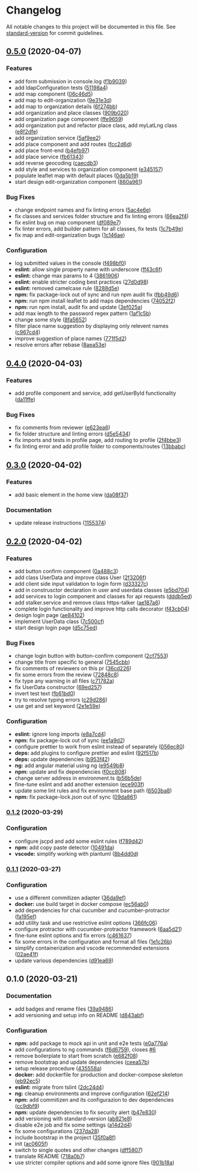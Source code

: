 # Changelog

All notable changes to this project will be documented in this file. See [standard-version](https://github.com/conventional-changelog/standard-version) for commit guidelines.

## [0.5.0](https://github.com/GruppOne/stalker-web-app/compare/v0.4.0...v0.5.0) (2020-04-07)


### Features

* add form submission in console.log ([f1b9039](https://github.com/GruppOne/stalker-web-app/commit/f1b90399e7e56fdac7fec61a43d854d4dc7ac7fd))
* add ldapConfiguration tests ([51198a4](https://github.com/GruppOne/stalker-web-app/commit/51198a46618f57fbb99e0c95a7c42222543e88e7))
* add map component ([06c46d5](https://github.com/GruppOne/stalker-web-app/commit/06c46d5eca98860b1cdbe821d7a651056aa35d77))
* add map to edit-organization ([9e31e3d](https://github.com/GruppOne/stalker-web-app/commit/9e31e3d5192ee8d81c7d2739af1040d7f05573f8))
* add map to organization details ([6f274bb](https://github.com/GruppOne/stalker-web-app/commit/6f274bb174b1bfd7b41a4e4cdb3de865669154e9))
* add organization and place classes ([909b020](https://github.com/GruppOne/stalker-web-app/commit/909b020862cdddb84a794318ca5b1e6e06dd3293))
* add organization page component ([ffe9659](https://github.com/GruppOne/stalker-web-app/commit/ffe9659d696a28e024b1fb3fc94bfd7f508443a0))
* add organization put and refactor place class, add myLatLng class ([e8f2dfe](https://github.com/GruppOne/stalker-web-app/commit/e8f2dfe7c3a7107948e76dab032018cb826e7e5d))
* add organization service ([5af9ee2](https://github.com/GruppOne/stalker-web-app/commit/5af9ee252260744f917b293957303a61ed774f86))
* add place component and add routes ([fcc2d6d](https://github.com/GruppOne/stalker-web-app/commit/fcc2d6d2fb6a46206240b757a9366bef82404e7d))
* add place front-end ([b4efb97](https://github.com/GruppOne/stalker-web-app/commit/b4efb971434d60d0ec3bc764a010a21bd1ad034e))
* add place service ([fb61343](https://github.com/GruppOne/stalker-web-app/commit/fb61343a9e1a778ae4a4ed18cd62ed5341503962))
* add reverse geocoding ([caecdb3](https://github.com/GruppOne/stalker-web-app/commit/caecdb39382a28355b4d96aa4d6e0bf1b5b0e8ff))
* add style and services to  organization component ([e345157](https://github.com/GruppOne/stalker-web-app/commit/e3451572463f3c3431ad47903d43385c355dfa55))
* populate leaflet map with default places ([0da5b19](https://github.com/GruppOne/stalker-web-app/commit/0da5b1913e4364107f8ee691a62e118937c76a2b))
* start design edit-organization component ([860a961](https://github.com/GruppOne/stalker-web-app/commit/860a9612031dcb887ccf27bdaaad0355f1369d35))


### Bug Fixes

* change endpoint names and fix linting errors ([5ac4e6e](https://github.com/GruppOne/stalker-web-app/commit/5ac4e6e700edb83b1198c7d66275876f2319ce5e))
* fix classes and services folder structure and fix linting errors ([66ea2f4](https://github.com/GruppOne/stalker-web-app/commit/66ea2f462cf2a78cbbdc192f927533fc50706985))
* fix eslint bug on map component ([df089e7](https://github.com/GruppOne/stalker-web-app/commit/df089e79a246cfd5c366294acec72690b42235aa))
* fix linter errors, add builder pattern for all classes, fix tests ([1c7b49e](https://github.com/GruppOne/stalker-web-app/commit/1c7b49e91472cb4409dbc976d5ab75fa0e8eda9f))
* fix map and edit-organization bugs ([1c146ae](https://github.com/GruppOne/stalker-web-app/commit/1c146aef08b8b47c39a358244e07f80ee7454192))


### Configuration

* log submitted values in the console ([f498bf0](https://github.com/GruppOne/stalker-web-app/commit/f498bf032991ae4ce2b26500180346618011c511))
* **eslint:** allow single property name with underscore ([ff43c6f](https://github.com/GruppOne/stalker-web-app/commit/ff43c6f286b834c620a900c0bd1fffb66f7a34aa))
* **eslint:** change max params to 4 ([3861906](https://github.com/GruppOne/stalker-web-app/commit/3861906c1be8684d5a10918d64ebc895d47aa7de))
* **eslint:** enable stricter coding best practices ([27d0d98](https://github.com/GruppOne/stalker-web-app/commit/27d0d9820db42d40b3f2f885036ea285ac6bac7b))
* **eslint:** removed camelcase rule ([8288d5e](https://github.com/GruppOne/stalker-web-app/commit/8288d5e7dd962d6fc10c5bb466bdc85de34fb32e))
* **npm:** fix package-lock out of sync and run npm audit fix ([fbb49d6](https://github.com/GruppOne/stalker-web-app/commit/fbb49d6f3f1386b405866c29cc621efe09bc7b30))
* **npm:** run npm install leaflet to add maps dependencies ([74052f2](https://github.com/GruppOne/stalker-web-app/commit/74052f2d0fe357cd94dac3499395ac6dc2594564))
* **npm:** run npm install, audit fix and update ([3ef025a](https://github.com/GruppOne/stalker-web-app/commit/3ef025a62d6f6ab1bf5ab02ad99ccd90f57737d0))
* add max length to the password regex pattern ([1af1c5b](https://github.com/GruppOne/stalker-web-app/commit/1af1c5b8289b679f2791b49c1b490277c9c49dbb))
* change some style ([8fa5652](https://github.com/GruppOne/stalker-web-app/commit/8fa56522336e56fbec5fd5fc5c0a4336a52c240d))
* filter place name suggestion by displaying only relevent names ([c967cd4](https://github.com/GruppOne/stalker-web-app/commit/c967cd4ee052cf576edbc4bac97f36966e0a557c))
* improve suggestion of place names ([771f5d2](https://github.com/GruppOne/stalker-web-app/commit/771f5d2a2f15602d68b8bb2f089834ec613f0ed2))
* resolve errors after rebase ([8aea53e](https://github.com/GruppOne/stalker-web-app/commit/8aea53e0f4f1086897fd4524abf6c999d12f8f58))

## [0.4.0](https://github.com/GruppOne/stalker-web-app/compare/v0.3.0...v0.4.0) (2020-04-03)


### Features

* add profile component and service, add getUserById functionality ([da11ffe](https://github.com/GruppOne/stalker-web-app/commit/da11ffe6dd380ec1818b3d4ac81aa10367dedd61))


### Bug Fixes

* fix comments from reviewer ([e623ea6](https://github.com/GruppOne/stalker-web-app/commit/e623ea6d2bb92110d400a0f66d66401759006021))
* fix folder structure and linting errors ([d5e5434](https://github.com/GruppOne/stalker-web-app/commit/d5e543494673c2524fb40ba6de09b86c9ce2bdc0))
* fix imports and tests in profile page, add routing to profile ([2f4bbe3](https://github.com/GruppOne/stalker-web-app/commit/2f4bbe3d2246ef57a4b49ea4da0394a78d872543))
* fix linting error and add profile folder to components/routes ([13bbabc](https://github.com/GruppOne/stalker-web-app/commit/13bbabcac585d70772e5bc5e259e07f25b18e4d7))

## [0.3.0](https://github.com/GruppOne/stalker-web-app/compare/v0.2.0...v0.3.0) (2020-04-02)


### Features

* add basic element in the home view ([da08f37](https://github.com/GruppOne/stalker-web-app/commit/da08f37e8a2fa331a487f5d85219b1b146466dee))


### Documentation

* update release instructions ([1155374](https://github.com/GruppOne/stalker-web-app/commit/1155374e233957f2efb5cee143205fab4a7dc7ff))

## [0.2.0](https://github.com/GruppOne/stalker-web-app/compare/v0.1.2...v0.2.0) (2020-04-02)


### Features

* add button confirm component ([0a488c3](https://github.com/GruppOne/stalker-web-app/commit/0a488c308d2282f97edf1afc74a44d8cb70f6330))
* add class UserData and improve class User ([2f3206f](https://github.com/GruppOne/stalker-web-app/commit/2f3206f31b9522c2693ff3b21240db4b7482f43f))
* add client side input validation to login form ([d33327c](https://github.com/GruppOne/stalker-web-app/commit/d33327cd52af5dd421449ce00b25695891443894))
* add in construsctor declaration in user and userdata classes ([e5bd704](https://github.com/GruppOne/stalker-web-app/commit/e5bd704033a17fe50e6f98413c9f5bbd43911d6d))
* add services to login component and classes for api requests ([dddb5ed](https://github.com/GruppOne/stalker-web-app/commit/dddb5eddacfaea3956f4960a68631566c5b3b6b5))
* add stalker.service and remove class https-talker ([ae187a6](https://github.com/GruppOne/stalker-web-app/commit/ae187a6eb6f8d5dfd2bf7dfc8e867a9f899bb107))
* complete login functionality and improve http calls decorator ([f43cb04](https://github.com/GruppOne/stalker-web-app/commit/f43cb049a8dd006aa5e5ae2475330ef154a05c21))
* design login page ([ae84102](https://github.com/GruppOne/stalker-web-app/commit/ae841027a11dc1142784ec0a3a13718b6bf85895))
* implement UserData class ([7c500cf](https://github.com/GruppOne/stalker-web-app/commit/7c500cfba407db202bfc36cf1fcae1e7e03724ba))
* start design login page ([d5c75ed](https://github.com/GruppOne/stalker-web-app/commit/d5c75ed9f00ed8331dd44cb6822d3b17e3207b16))


### Bug Fixes

* change login button with button-confirm component ([2cf7553](https://github.com/GruppOne/stalker-web-app/commit/2cf755330613f2f3077bce220a875b68bb13f37f))
* change title from specific to general ([7545cbb](https://github.com/GruppOne/stalker-web-app/commit/7545cbbfa5511daff2c765006bd05019674a0dd2))
* fix comments of reviewers on this pr ([36cd226](https://github.com/GruppOne/stalker-web-app/commit/36cd22617857824896e5feb35173955172eca6ea))
* fix some errors from the review ([72848c8](https://github.com/GruppOne/stalker-web-app/commit/72848c88978460afd902a92ee149532cb2a9d48d))
* fix type any warning in all files ([c71782a](https://github.com/GruppOne/stalker-web-app/commit/c71782a5120888ef5b3e9663b93a51c276dac6f9))
* fix UserData constructor ([69ed257](https://github.com/GruppOne/stalker-web-app/commit/69ed257213b5df0c58590dcb8f0a5dd375e77b1f))
* invert test text ([fb61bd0](https://github.com/GruppOne/stalker-web-app/commit/fb61bd02254489cd9727c909648fcda5f37f90eb))
* try to resolve typing errors ([c29d286](https://github.com/GruppOne/stalker-web-app/commit/c29d286b8c8443ffd194f4694c79c60a367a5634))
* use get and set keyword ([2e1e59e](https://github.com/GruppOne/stalker-web-app/commit/2e1e59eb96135d196bae7d65ebd718db04ae59d6))


### Configuration

* **eslint:** ignore long imports ([e8a7cd4](https://github.com/GruppOne/stalker-web-app/commit/e8a7cd4b88e780512fb826affc183540d90858a2))
* **npm:** fix package-lock out of sync ([ee1a9d2](https://github.com/GruppOne/stalker-web-app/commit/ee1a9d206227e813cc1e87a3785d58d4e5c00fde))
* configure prettier to work from eslint instead of separately ([056ec80](https://github.com/GruppOne/stalker-web-app/commit/056ec80ac5ed6fe94464f7c48d8353dad688771d))
* **deps:** add plugins to configure prettier and eslint ([92f517b](https://github.com/GruppOne/stalker-web-app/commit/92f517b437a135dc1c53f7cf987e164153f7bbdf))
* **deps:** update dependencies ([b953f42](https://github.com/GruppOne/stalker-web-app/commit/b953f4201377d99414d2968ba437aa8dfbfbb50c))
* **ng:** add angular material using ng ([e9549b8](https://github.com/GruppOne/stalker-web-app/commit/e9549b86364da9844e30776cc0b5427010db13c9))
* **npm:** update and fix dependencies ([f0cc808](https://github.com/GruppOne/stalker-web-app/commit/f0cc8083d8ba0812f8656e51e7628b2a3921b926))
* change server address in environment.ts ([b56b5de](https://github.com/GruppOne/stalker-web-app/commit/b56b5dec5fb0052aa1ed76631839dba749a6a841))
* fine-tune eslint and add another extension ([ece903f](https://github.com/GruppOne/stalker-web-app/commit/ece903f44a63b95854e0e8b7f6bc5e643000433e))
* update some lint rules and fix environment base path ([6503ba8](https://github.com/GruppOne/stalker-web-app/commit/6503ba8462d14df3292393bafaaac4a11b7b469c))
* **npm:** fix package-lock.json out of sync ([09da861](https://github.com/GruppOne/stalker-web-app/commit/09da861d96f0395a0811c82ed72e608b8a9a3b9e))

### [0.1.2](https://github.com/GruppOne/stalker-web-app/compare/v0.1.1...v0.1.2) (2020-03-29)


### Configuration

* configure jscpd and add some eslint rules ([f789d42](https://github.com/GruppOne/stalker-web-app/commit/f789d42c7e8b7534ed2a2b0076584f991ba47904))
* **npm:** add copy paste detector ([10491da](https://github.com/GruppOne/stalker-web-app/commit/10491da94b19b60123c229e6660712ff5cebaa5f))
* **vscode:** simplify working with plantuml ([8b4dd0d](https://github.com/GruppOne/stalker-web-app/commit/8b4dd0d89792eb59fbfcf35fb77672771b91ca6d))

### [0.1.1](https://github.com/GruppOne/stalker-web-app/compare/v0.1.0...v0.1.1) (2020-03-27)


### Configuration

* use a different commitizen adapter ([36da9ef](https://github.com/GruppOne/stalker-web-app/commit/36da9ef4541d8cb7cc192086170f51873e8eb666))
* **docker:** use build target in docker compose ([ec56ab0](https://github.com/GruppOne/stalker-web-app/commit/ec56ab0026df2adc4a942df9599e5cf48fee647d))
* add dependencies for chai cucumber and cucumber-protractor ([fa195ef](https://github.com/GruppOne/stalker-web-app/commit/fa195ef694306f3293895e38a6c9f19c03341ddd))
* add utility task and use restrictive eslint options ([366fc06](https://github.com/GruppOne/stalker-web-app/commit/366fc061bed9c3a1c461c7febf7f798f8ca42ebc))
* configure protractor with cucumber-protractor framework ([6aa5d21](https://github.com/GruppOne/stalker-web-app/commit/6aa5d21bac2a1ae884a1f9761822b4b9488fb036))
* fine-tune eslint options and fix errors ([c461637](https://github.com/GruppOne/stalker-web-app/commit/c461637abbd53ee5d99d6daba18ed69a0364b4fe))
* fix some errors in the configuration and format all files ([1e1c26b](https://github.com/GruppOne/stalker-web-app/commit/1e1c26bfe00dfa60731d22ff6e7dc87e8f68646f))
* simplify containerization and vscode recommended extensions ([02ae41f](https://github.com/GruppOne/stalker-web-app/commit/02ae41f3fb44eaf412a3a788fd63b46082d239b9))
* update various dependencies ([d91ea69](https://github.com/GruppOne/stalker-web-app/commit/d91ea692db8305d9fe7185a276eae5fae123dcc9))

## 0.1.0 (2020-03-21)


### Documentation

* add badges and rename files ([39a9486](https://github.com/GruppOne/stalker-web-app/commit/39a948601d1091a655cc493a8d0908aae1c82b84))
* add versioning and setup info on README ([d843abf](https://github.com/GruppOne/stalker-web-app/commit/d843abf9337fa1e331b5fd4c1e5fb035a1950f31))


### Configuration

* **npm:** add package to mock api in unit and e2e tests ([e0a776a](https://github.com/GruppOne/stalker-web-app/commit/e0a776a09680c5ed8e6d8d804234276b7d94f56d))
* add configurations to ng commands ([f6d6759](https://github.com/GruppOne/stalker-web-app/commit/f6d6759d12fa9872ab54f84a85bb80ae4c8d023a)), closes [#6](https://github.com/GruppOne/stalker-web-app/issues/6)
* remove boilerplate to start from scratch ([e682f08](https://github.com/GruppOne/stalker-web-app/commit/e682f08764b5dd04ee59ce4bc46d3d4d5d130c2c))
* remove bootstrap and update dependencies ([ceea57b](https://github.com/GruppOne/stalker-web-app/commit/ceea57b17857ec00a95703c19fa25ef657f880eb))
* setup release procedure ([435558a](https://github.com/GruppOne/stalker-web-app/commit/435558a898ee72cf5c7ee8ceb7316b4c94824378))
* **docker:** add dockerfile for production and docker-compose skeleton ([eb92ec5](https://github.com/GruppOne/stalker-web-app/commit/eb92ec585a96870634b0a68e986bf2c113399a98))
* **eslint:** migrate from tslint ([2dc24d4](https://github.com/GruppOne/stalker-web-app/commit/2dc24d41926de9a6e4b0a8d599285b50e5c8be03))
* **ng:** cleanup environments and improve configuration ([62ef214](https://github.com/GruppOne/stalker-web-app/commit/62ef21422ae011444b4a8f6a0754b213247755ad))
* **npm:** add commitizen and its configurazion to dev dependencies ([cc9dbf9](https://github.com/GruppOne/stalker-web-app/commit/cc9dbf9b773f7dbd815ceafc9a25bec1e2ce9fc3))
* **npm:** update dependencies to fix security alert ([b47e830](https://github.com/GruppOne/stalker-web-app/commit/b47e830772190db76a50664f458406da2f8c2ba2))
* add versioning with standard-version ([ab821e8](https://github.com/GruppOne/stalker-web-app/commit/ab821e8cbf5d5c0ed4e66b6cb1334cd1479dfdf8))
* disable e2e job and fix some settings ([a14d2d4](https://github.com/GruppOne/stalker-web-app/commit/a14d2d46e6eede43203e90cabd6ce51716c7f956))
* fix some configurations ([237da28](https://github.com/GruppOne/stalker-web-app/commit/237da28f8220c711d2de6bbd736e727d6ade274d))
* include bootstrap in the project ([35f0a8f](https://github.com/GruppOne/stalker-web-app/commit/35f0a8f08acdb990ae3668393dda7d9ecb424fdb))
* init ([ac0605f](https://github.com/GruppOne/stalker-web-app/commit/ac0605fc5635242a0d52f16188f2e95ad840fd1f))
* switch to single quotes and other changes ([dff5807](https://github.com/GruppOne/stalker-web-app/commit/dff580707dfaeaccfe2140aea71a90191676767d))
* translate README ([718a0b7](https://github.com/GruppOne/stalker-web-app/commit/718a0b7d51d1292b738f1489f1d6c6eea23431ee))
* use stricter compiler options and add some ignore files ([901b18a](https://github.com/GruppOne/stalker-web-app/commit/901b18a15fc3348fbeb9814494bcde46d1ea51d6))
